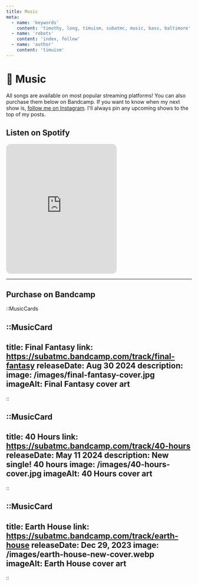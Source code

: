 ```yaml
---
title: Music
meta:
  - name: 'keywords'
    content: 'timothy, long, timuism, subatmc, music, bass, baltimore'
  - name: 'robots'
    content: 'index, follow'
  - name: 'author'
    content: 'timuism'
---
```


# 🎸 Music

All songs are available on most popular streaming platforms! You can also purchase them below on Bandcamp. If you want to know when my next show is, [follow me on Instagram](https://instagram.com/heysubatmc). I'll always pin any upcoming shows to the top of my posts.

## Listen on Spotify
<iframe class="w-full mb-6" style="border-radius:12px" src="https://open.spotify.com/embed/playlist/4Y3jBiiPtfeyQdPu3B1qJM?utm_source=generator&theme=0" height="352" frameBorder="0" allowfullscreen="" allow="autoplay; clipboard-write; encrypted-media; fullscreen; picture-in-picture" loading="lazy"></iframe>

***

## Purchase on Bandcamp

 ::MusicCards

  ::MusicCard
  ---
  title: Final Fantasy
  link: https://subatmc.bandcamp.com/track/final-fantasy
  releaseDate: Aug 30 2024
  description: 
  image: /images/final-fantasy-cover.jpg
  imageAlt: Final Fantasy cover art
  ---
  ::


  ::MusicCard
  ---
  title: 40 Hours
  link: https://subatmc.bandcamp.com/track/40-hours
  releaseDate: May 11 2024
  description: New single! 40 hours
  image: /images/40-hours-cover.jpg
  imageAlt: 40 Hours cover art
  ---
  ::

  ::MusicCard
  ---
  title: Earth House
  link: https://subatmc.bandcamp.com/track/earth-house
  releaseDate: Dec 29, 2023
  image: /images/earth-house-new-cover.webp
  imageAlt: Earth House cover art
  ---
  ::
